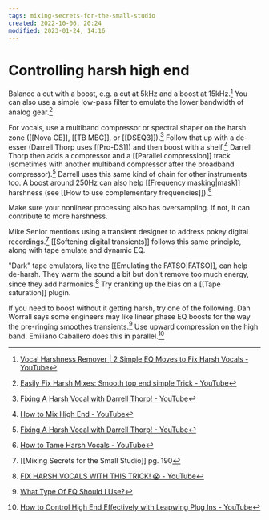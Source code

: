 ```yaml
---
tags: mixing-secrets-for-the-small-studio 
created: 2022-10-06, 20:24
modified: 2023-01-24, 14:16
---
```


# Controlling harsh high end
Balance a cut with a boost, e.g. a cut at 5kHz and a boost at 15kHz.[^1] You can also use a simple low-pass filter to emulate the lower bandwidth of analog gear.[^2]

For vocals, use a multiband compressor or spectral shaper on the harsh zone ([[Nova GE]], [[TB MBC]], or [[DSEQ3]]).[^3] Follow that up with a de-esser (Darrell Thorp uses [[Pro-DS]]) and then boost with a shelf.[^4] Darrell Thorp then adds a compressor and a [[Parallel compression]] track (sometimes with another multiband compressor after the broadband compressor).[^3] Darrell uses this same kind of chain for other instruments too. A boost around 250Hz can also help [[Frequency masking|mask]] harshness (see [[How to use complementary frequencies]]).[^5]

Make sure your nonlinear processing also has oversampling. If not, it can contribute to more harshness.

Mike Senior mentions using a transient designer to address pokey digital recordings.[^6] [[Softening digital transients]] follows this same principle, along with tape emulate and dynamic EQ.

"Dark" tape emulators, like the [[Emulating the FATSO|FATSO]], can help de-harsh. They warm the sound a bit but don't remove too much energy, since they add harmonics.[^7] Try cranking up the bias on a [[Tape saturation]] plugin.

If you need to boost without it getting harsh, try one of the following. Dan Worrall says some engineers may like linear phase EQ boosts for the way the pre-ringing smoothes transients.[^8] Use upward compression on the high band. Emiliano Caballero does this in parallel.[^9]

[^1]: [Vocal Harshness Remover | 2 Simple EQ Moves to Fix Harsh Vocals - YouTube](https://youtu.be/VT-x0I4hlbI)
[^2]: [Easily Fix Harsh Mixes: Smooth top end simple Trick - YouTube](https://www.youtube.com/watch?v=zquwQ7Y9xto)
[^3]: [Fixing A Harsh Vocal with Darrell Thorp! - YouTube](https://www.youtube.com/watch?v=qxXWEyPOm2I)
[^4]: [How to Mix High End - YouTube](https://www.youtube.com/watch?v=uoBnrL-TvcM)
[^5]: [How to Tame Harsh Vocals - YouTube](https://www.youtube.com/watch?v=94PDVGwjMDU)
[^6]: [[Mixing Secrets for the Small Studio]] pg. 190
[^7]: [FIX HARSH VOCALS WITH THIS TRICK! 😱 - YouTube](https://www.youtube.com/watch?v=QoK42yDknE8)
[^8]: [What Type Of EQ Should I Use?](https://youtu.be/qrXXNKhjBE8?t=712)
[^9]: [How to Control High End Effectively with Leapwing Plug Ins - YouTube](https://www.youtube.com/watch?v=6tySeSOlaCE)
